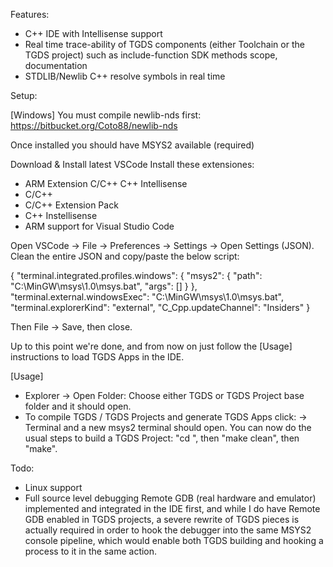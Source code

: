 Features:

- C++ IDE with Intellisense support 
- Real time trace-ability of TGDS components (either Toolchain or the TGDS project) such as include-function SDK methods scope, documentation
- STDLIB/Newlib C++ resolve symbols in real time

Setup:


[Windows]
You must compile newlib-nds first:
https://bitbucket.org/Coto88/newlib-nds

Once installed you should have MSYS2 available (required)

Download & Install latest VSCode 
Install these extensiones:
- ARM Extension C/C++ C++ Intellisense
- C/C++
- C/C++ Extension Pack
- C++ Instellisense
- ARM support for Visual Studio Code

Open VSCode -> File -> Preferences -> Settings -> Open Settings (JSON). Clean the entire JSON and copy/paste the below script:

{
    "terminal.integrated.profiles.windows": {
        "msys2": {
            "path": "C:\\MinGW\\msys\\1.0\\msys.bat",
            "args": []
        }
    },
    "terminal.external.windowsExec": "C:\\MinGW\\msys\\1.0\\msys.bat",
    "terminal.explorerKind": "external",
    "C_Cpp.updateChannel": "Insiders"
}

Then File -> Save, then close. 

Up to this point we're done, and from now on just follow the [Usage] instructions to load TGDS Apps in the IDE.

[Usage]
- Explorer -> Open Folder: Choose either TGDS or TGDS Project base folder and it should open.
- To compile TGDS / TGDS Projects and generate TGDS Apps click: 
  -> Terminal
  and a new msys2 terminal should open. You can now do the usual steps to build a TGDS Project: "cd <PathToTGDSProject>", then "make clean", then "make".


Todo:
- Linux support
- Full source level debugging Remote GDB (real hardware and emulator) implemented and integrated in the IDE first, 
and while I do have Remote GDB enabled in TGDS projects, a severe rewrite of TGDS pieces is actually required in order to hook the debugger into the same MSYS2 console 
pipeline, which would enable both TGDS building and hooking a process to it in the same action.
